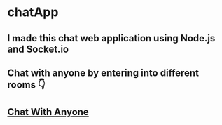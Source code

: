 # chatApp
## I made this chat web application using Node.js and Socket.io
## Chat with anyone by entering into different rooms 👇
## [Chat With Anyone](https://letshaveconvo.herokuapp.com/)
